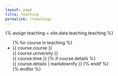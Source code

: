 ```yaml
---
layout: page
title: Teaching
permalink: /teaching/
---
```


{% assign teaching = site.data.teaching.teaching %}

<section>
    <ul>
        {% for course in teaching %}
        <li>
            {{ course.course }}<br>
            <span class="university">{{ course.university }}</span>
            <br>
            <span class="time">{{ course.time }}</span>
            {% if course.details %}
            <br>
            {{ course.details | markdownify }}
            {% endif %}
        </li>
        {% endfor %}
    </ul>
</section>
